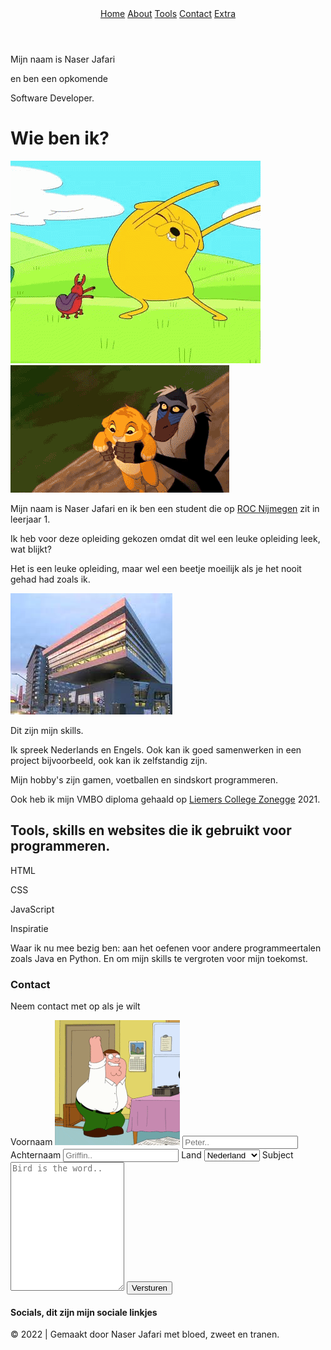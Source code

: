 <!DOCTYPE html>
<html lang="en">
  <head>
    <meta charset="UTF-8" />
    <meta http-equiv="X-UA-Compatible" content="IE=edge" />
    <meta name="viewport" content="width=device-width, initial-scale=1.0" />
    <title>Naser Jafari | Portfolio</title>
    <link rel="stylesheet" href="css eindproject 2/eindproject 2.css" />
    <link rel="preconnect" href="https://fonts.googleapis.com" />
    <link rel="preconnect" href="https://fonts.gstatic.com" crossorigin />
    <link
      href="https://fonts.googleapis.com/css2?family=Source+Sans+Pro&display=swap"
      rel="stylesheet"
    />
    <link rel="preconnect" href="https://fonts.googleapis.com" />
    <link rel="preconnect" href="https://fonts.gstatic.com" crossorigin />
    <link
      href="https://fonts.googleapis.com/css2?family=Dongle&family=Source+Sans+Pro&display=swap"
      rel="stylesheet"
    />
    <link rel="preconnect" href="https://fonts.googleapis.com" />
    <link rel="preconnect" href="https://fonts.gstatic.com" crossorigin />
    <link
      href="https://fonts.googleapis.com/css2?family=Dongle&family=Poppins:ital,wght@1,200&family=Source+Sans+Pro&display=swap"
      rel="stylesheet"
    />
    <script src="https://kit.fontawesome.com/0bcdb7bdd8.js" crossorigin="anonymous"></script>
    <link rel="preconnect" href="https://fonts.googleapis.com" />
    <link rel="preconnect" href="https://fonts.gstatic.com" crossorigin />
    <link
      href="https://fonts.googleapis.com/css2?family=Dongle&family=Lato:ital@1&family=Poppins:ital,wght@1,200&family=Source+Sans+Pro&display=swap"
      rel="stylesheet"
    />
  </head>
  <body>
    <header>
      <div class="navbar">
        <a href="#home"><i class="fas fa-home"></i>Home</a>
        <a href="#about"><i class="far fa-address-card"></i>About</a>
        <a href="#tools"><i class="fas fa-tools"></i>Tools</a>
        <a href="#contact"><i class="far fa-comments"></i>Contact</a>
        <a href="http://127.0.0.1:5500/extra.html"><i class="fas fa-plus"></i>Extra</a>
      </div>
    </header>
    <main id="home">
      <div class="background-eerstedeel">
        <span class="Begin-tekst"> Mijn naam is Naser Jafari</span>
        <p class="Midden-tekst">en ben een opkomende</p>
        <span class="Einde-tekst">Software Developer.</span>
      </div>
      <div class="about" id="about">
        <div class="Wie ben ik">
          <h1>Wie ben ik?</h1>
        </div>
        <div class="jake">
          <img src="afbeeldingen/jake adventure time.gif" alt="jake dancing" />
        </div>
        <div class="monkey">
          <img src="afbeeldingen/monkey.gif" alt="monkey meme" />
        </div>
        <div class="about-tekst">
          <p class="informeren">
            Mijn naam is Naser Jafari en ik ben een student die op
            <a href="https://www.roc-nijmegen.nl/" target="_blank"
              >ROC Nijmegen</a
            >
            zit in leerjaar 1.
          </p>
          <p class="meer-informatie">
            Ik heb voor deze opleiding gekozen omdat dit wel een leuke opleiding
            leek, wat blijkt?
          </p>
          <p class="mening-informatie">
            Het is een leuke opleiding, maar wel een beetje moeilijk als je het
            nooit gehad had zoals ik.
          </p>
        </div>
        <div class="school">
          <img src="afbeeldingen/school.png" alt="mijn school" />
        </div>
        <div class="skills">
          <p class="Mijn-skills">Dit zijn mijn skills.</p>
          <p class="skills-tekst">
            Ik spreek Nederlands en Engels. Ook kan ik goed samenwerken in een project bijvoorbeeld, ook kan
            ik zelfstandig zijn.
          </p>
          <p class="hobbies">
            Mijn hobby's zijn gamen, voetballen en sindskort programmeren.
          </p>
          <p class="diploma">
            Ook heb ik mijn VMBO diploma gehaald op
            <a href="https://www.liemerscollege.nl/" target="_blank"
              >Liemers College Zonegge</a
            >
            2021.
          </p>
        </div>
        <div class="tools" id="tools">
          <div class="tools-tekst">
            <h2>
              Tools, skills en websites die ik gebruikt voor programmeren.
            </h2>
          </div>
          <div class="icons-container">
            <div class="HTML-icon">
              <i class="fab fa-html5" title="HTML"></i>
              <p class="html-tekst">HTML</p>
            </div>
            <div class="CSS-icon">
              <i class="fab fa-css3-alt" title="CSS"></i>
              <p class="css-tekst">CSS</p>
            </div>
            <div class="JS-icon">
              <i class="fab fa-js-square" title="JavaScript"></i>
              <p class="js-tekst">JavaScript</p>
            </div>
            <div class="inspiratie">
              <a
                href="https://anniebombanie.com/#home"
                class="fab fa-chrome"
                target="_blank"
                title="Inspiratie"
              ></a>
              <p class="icons-tekst">Inspiratie</p>
            </div>
          </div>
              <div class="back-to-top">
                <i
                  class="fas fa-arrow-circle-up"
                  class="back-to-top"
                  onclick="topFunction()"
                  id="myBtn"
                  title="Go to top"
                ></i>
              </div>
                <div class="bezig">
                  Waar ik nu mee bezig ben: aan het oefenen voor andere
                  programmeertalen zoals Java en Python. En om mijn skills te vergroten voor mijn toekomst.
                </div>
                <div class="contact-pagina">
                  <h3 id="contact">Contact</h3>
                  <p>Neem contact met op als je wilt</p>
                  <form action="https://www.dafk.net/what/" target="_blank" >
                    <label for="fname">Voornaam
                      <img class="peter-griffin" src="afbeeldingen/peter griffin dancing.gif" alt="peter griffin dancing">
                    </label>
                    <input type="text" id="fname" name="firstname" placeholder="Peter..">
                    <label for="lname">Achternaam</label>
                    <input type="text" id="lname" name="lastname" placeholder="Griffin..">
                    <label for="country">Land</label>
                    <select id="country" name="country">
                      <option value="nederland">Nederland</option>
                      <option value="belgie">Belgie</option>
                      <option value="luxemberg">Luxemberg</option>
                    </select>
                    <label for="subject">Subject</label>
                    <textarea id="subject" name="subject" placeholder="Bird is the word.." style="height:200px"></textarea>
                    <input type="submit" value="Versturen">
                  </form>
                  </div>
                  <h4>Socials, dit zijn mijn sociale linkjes</h4>
                  <div class="icon-contacts-container">
                    <div class="github-icon">
                      <a
                      href="https://github.com/NASIdude"
                      class="fab fa-github"
                      target="_blank"
                      title="Github"
                    ></a>
                    </div>
                    <div class="facebook-icon">
                      <a href="https://www.facebook.com/RickAstley"
                      class="fab fa-facebook"
                      target="_blank"
                      title="Facebook"
                    ></a>
                    </div>
                    <div class="twitter-icon">
                      <a href="https://twitter.com/rickastley"
                        class="fab fa-twitter"
                        target="_blank"
                        title="Twitter"
                    ></a>
                    </div>
                    <div class="instagram-icon">
                      <a href="https://www.instagram.com/officialrickastley/?hl=nl"
                        class="fab fa-instagram"
                        target="_blank"
                        title="Instagram"
                    ></a>
                    </div>
                </div>
            </div>
          </div>
        </div>
      </div>
    </main>
    <footer>
      <div class="footbar">
        <p>© 2022 | Gemaakt door Naser Jafari <span> met bloed, zweet en tranen</span>.</p>
      </div>
    </footer>
    <script src="js/alles.js"></script>
  </body>
</html>
